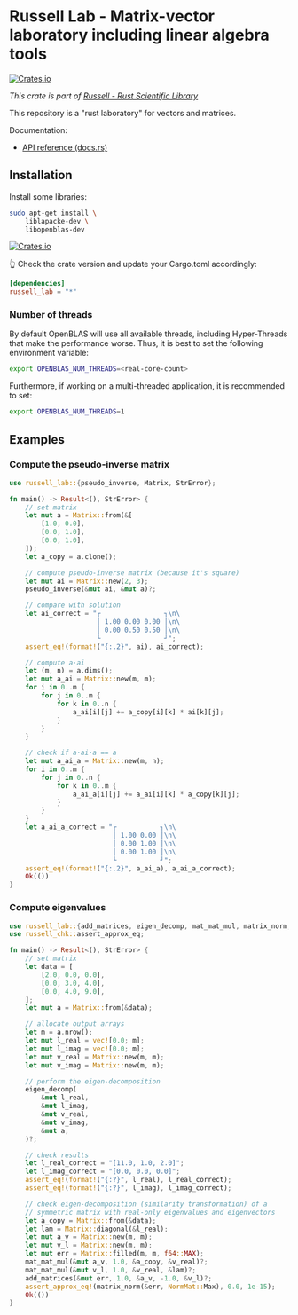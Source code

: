 # Russell Lab - Matrix-vector laboratory including linear algebra tools

[![Crates.io](https://img.shields.io/crates/v/russell_lab.svg)](https://crates.io/crates/russell_lab)

_This crate is part of [Russell - Rust Scientific Library](https://github.com/cpmech/russell)_

This repository is a "rust laboratory" for vectors and matrices.

Documentation:

- [API reference (docs.rs)](https://docs.rs/russell_lab)

## Installation

Install some libraries:

```bash
sudo apt-get install \
    liblapacke-dev \
    libopenblas-dev
```

[![Crates.io](https://img.shields.io/crates/v/russell_lab.svg)](https://crates.io/crates/russell_lab)

👆 Check the crate version and update your Cargo.toml accordingly:

```toml
[dependencies]
russell_lab = "*"
```

### Number of threads

By default OpenBLAS will use all available threads, including Hyper-Threads that make the performance worse. Thus, it is best to set the following environment variable:

```bash
export OPENBLAS_NUM_THREADS=<real-core-count>
```

Furthermore, if working on a multi-threaded application, it is recommended to set:

```bash
export OPENBLAS_NUM_THREADS=1
```

## Examples

### Compute the pseudo-inverse matrix

```rust
use russell_lab::{pseudo_inverse, Matrix, StrError};

fn main() -> Result<(), StrError> {
    // set matrix
    let mut a = Matrix::from(&[
        [1.0, 0.0],
        [0.0, 1.0],
        [0.0, 1.0],
    ]);
    let a_copy = a.clone();

    // compute pseudo-inverse matrix (because it's square)
    let mut ai = Matrix::new(2, 3);
    pseudo_inverse(&mut ai, &mut a)?;

    // compare with solution
    let ai_correct = "┌                ┐\n\
                      │ 1.00 0.00 0.00 │\n\
                      │ 0.00 0.50 0.50 │\n\
                      └                ┘";
    assert_eq!(format!("{:.2}", ai), ai_correct);

    // compute a⋅ai
    let (m, n) = a.dims();
    let mut a_ai = Matrix::new(m, m);
    for i in 0..m {
        for j in 0..m {
            for k in 0..n {
                a_ai[i][j] += a_copy[i][k] * ai[k][j];
            }
        }
    }

    // check if a⋅ai⋅a == a
    let mut a_ai_a = Matrix::new(m, n);
    for i in 0..m {
        for j in 0..n {
            for k in 0..m {
                a_ai_a[i][j] += a_ai[i][k] * a_copy[k][j];
            }
        }
    }
    let a_ai_a_correct = "┌           ┐\n\
                          │ 1.00 0.00 │\n\
                          │ 0.00 1.00 │\n\
                          │ 0.00 1.00 │\n\
                          └           ┘";
    assert_eq!(format!("{:.2}", a_ai_a), a_ai_a_correct);
    Ok(())
}
```

### Compute eigenvalues

```rust
use russell_lab::{add_matrices, eigen_decomp, mat_mat_mul, matrix_norm, NormMat, Matrix, StrError};
use russell_chk::assert_approx_eq;

fn main() -> Result<(), StrError> {
    // set matrix
    let data = [
        [2.0, 0.0, 0.0],
        [0.0, 3.0, 4.0],
        [0.0, 4.0, 9.0],
    ];
    let mut a = Matrix::from(&data);

    // allocate output arrays
    let m = a.nrow();
    let mut l_real = vec![0.0; m];
    let mut l_imag = vec![0.0; m];
    let mut v_real = Matrix::new(m, m);
    let mut v_imag = Matrix::new(m, m);

    // perform the eigen-decomposition
    eigen_decomp(
        &mut l_real,
        &mut l_imag,
        &mut v_real,
        &mut v_imag,
        &mut a,
    )?;

    // check results
    let l_real_correct = "[11.0, 1.0, 2.0]";
    let l_imag_correct = "[0.0, 0.0, 0.0]";
    assert_eq!(format!("{:?}", l_real), l_real_correct);
    assert_eq!(format!("{:?}", l_imag), l_imag_correct);

    // check eigen-decomposition (similarity transformation) of a
    // symmetric matrix with real-only eigenvalues and eigenvectors
    let a_copy = Matrix::from(&data);
    let lam = Matrix::diagonal(&l_real);
    let mut a_v = Matrix::new(m, m);
    let mut v_l = Matrix::new(m, m);
    let mut err = Matrix::filled(m, m, f64::MAX);
    mat_mat_mul(&mut a_v, 1.0, &a_copy, &v_real)?;
    mat_mat_mul(&mut v_l, 1.0, &v_real, &lam)?;
    add_matrices(&mut err, 1.0, &a_v, -1.0, &v_l)?;
    assert_approx_eq!(matrix_norm(&err, NormMat::Max), 0.0, 1e-15);
    Ok(())
}
```
